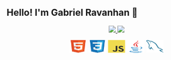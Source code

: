 ## Hello! I'm Gabriel Ravanhan 🤘

<p align="center">
  <a href="https://github.com/gabrielravanhan">
    <img height="160em" src="https://github-readme-stats.vercel.app/api?username=gabrielravanhan&show_icons=true&theme=react&hide_border=true&bg_color=0D1117&count_private=true">
    <img height="160em" src="https://github-readme-stats.vercel.app/api/top-langs/?username=gabrielravanhan&layout=compact&langs_count=7&theme=react&hide_border=true&bg_color=0D1117">
  </a>
</p>
<p style="display: inline_block" align="center">
  <img alt="HTML5" align="center" height="30" width="40" src="https://raw.githubusercontent.com/devicons/devicon/master/icons/html5/html5-original.svg">  
  <img alt="CSS3" align="center" height="30" width="40" src="https://raw.githubusercontent.com/devicons/devicon/master/icons/css3/css3-original.svg">  
  <img alt="JS" align="center" height="30" width="40" src="https://raw.githubusercontent.com/devicons/devicon/master/icons/javascript/javascript-original.svg">  
  <img alt="Java" align="center" height="30" width="40" src="https://raw.githubusercontent.com/devicons/devicon/master/icons/java/java-original.svg">  
  <img alt="MySQL" align="center" height="30" width="40" src="https://raw.githubusercontent.com/devicons/devicon/master/icons/mysql/mysql-original.svg">
</p>
